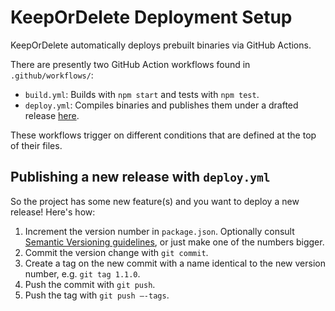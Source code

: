 # KeepOrDelete Deployment Setup

KeepOrDelete automatically deploys prebuilt binaries via GitHub Actions.

There are presently two GitHub Action workflows found in `.github/workflows/`:

+ `build.yml`: Builds with `npm start` and tests with `npm test`.
+ `deploy.yml`: Compiles binaries and publishes them under a drafted release [here](https://github.com/COSC481W-2025Winter/KeepOrDelete/releases).

These workflows trigger on different conditions that are defined at the top of their files.

## Publishing a new release with `deploy.yml`

So the project has some new feature(s) and you want to deploy a new release! Here's how:

1. Increment the version number in `package.json`. Optionally consult [Semantic Versioning guidelines](https://semver.org/), or just make one of the numbers bigger.
2. Commit the version change with `git commit`.
3. Create a tag on the new commit with a name identical to the new version number, e.g. `git tag 1.1.0`.
4. Push the commit with `git push`.
5. Push the tag with `git push —-tags`.
